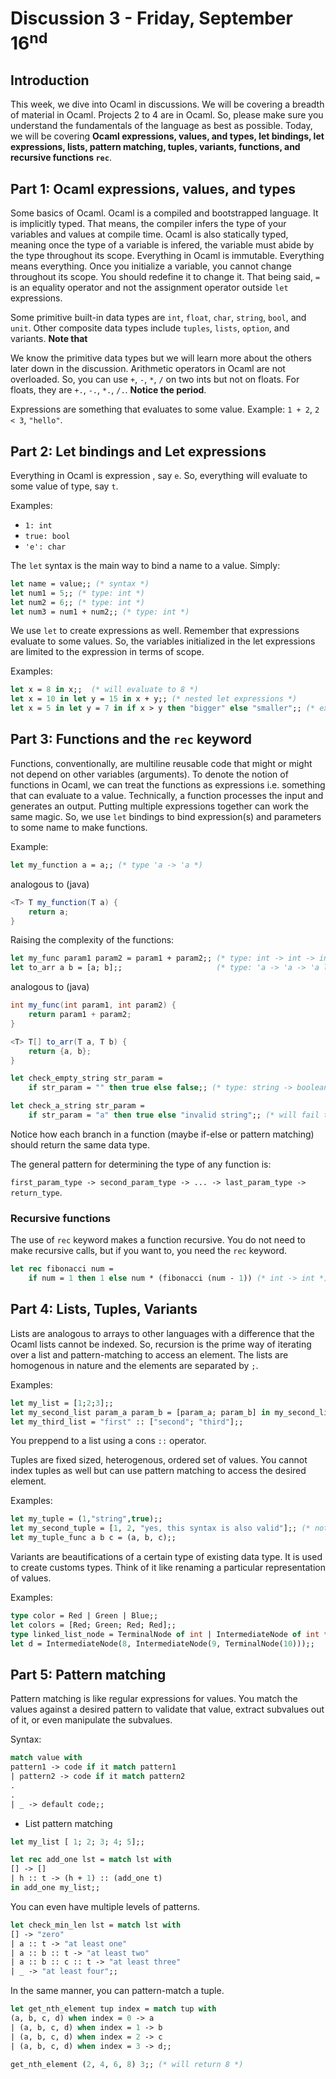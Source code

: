 # Discussion 3 - Friday, September 16<sup>nd</sup>

## Introduction

This week, we dive into Ocaml in discussions. We will be covering a breadth of material in Ocaml. Projects 2 to 4 are in Ocaml. So, please make sure you understand the fundamentals of the language as best as possible. Today, we will be covering **Ocaml expressions, values, and types, let bindings, let expressions, lists, pattern matching, tuples, variants, functions, and recursive functions `rec`**.

## Part 1: Ocaml expressions, values, and types

Some basics of Ocaml. Ocaml is a compiled and bootstrapped language. It is implicitly typed. That means, the compiler infers the type of your variables and values at compile time. Ocaml is also statically typed, meaning once the type of a variable is infered, the variable must abide by the type throughout its scope. Everything in Ocaml is immutable. Everything means everything. Once you initialize a variable, you cannot change throughout its scope. You should redefine it to change it. That being said, `=` is an equality operator and not the assignment operator outside `let` expressions. 

Some primitive built-in data types are `int`, `float`, `char`, `string`, `bool`, and `unit`. Other composite data types include `tuples`, `lists`, `option`, and variants. **Note that**

We know the primitive data types but we will learn more about the others later down in the discussion. Arithmetic operators in Ocaml are not overloaded. So, you can use `+`, `-`, `*`, `/` on two ints but not on floats. For floats, they are `+.`, `-.`, `*.`, `/.`. **Notice the period**.

Expressions are something that evaluates to some value. Example: `1 + 2`, `2 < 3`, `"hello"`.

## Part 2: Let bindings and Let expressions

Everything in Ocaml is expression , say `e`. So, everything will evaluate to some value of type, say `t`.

Examples:  
- `1: int`
- `true: bool`
- `'e': char`

The `let` syntax is the main way to bind a name to a value. Simply: 

```ocaml
let name = value;; (* syntax *)
let num1 = 5;; (* type: int *)
let num2 = 6;; (* type: int *)
let num3 = num1 + num2;; (* type: int *)
```

We use `let` to create expressions as well. Remember that expressions evaluate to some values. So, the variables initialized in the let expressions are limited to the expression in terms of scope.

Examples:

```ocaml
let x = 8 in x;;  (* will evaluate to 8 *)
let x = 10 in let y = 15 in x + y;; (* nested let expressions *)
let x = 5 in let y = 7 in if x > y then "bigger" else "smaller";; (* expression can be another expression *)
```

## Part 3: Functions and the `rec` keyword

Functions, conventionally, are multiline reusable code that might or might not depend on other variables (arguments). To denote the notion of functions in Ocaml, we can treat the functions as expressions i.e. something that can evaluate to a value. Technically, a function processes the input and generates an output. Putting multiple expressions together can work the same magic. So, we use `let` bindings to bind expression(s) and parameters to some name to make functions.

Example:

```ocaml
let my_function a = a;; (* type 'a -> 'a *)
```
analogous to (java)
```java
<T> T my_function(T a) {
    return a;
}
```

Raising the complexity of the functions:
```ocaml
let my_func param1 param2 = param1 + param2;; (* type: int -> int -> int *)
let to_arr a b = [a; b];;                     (* type: 'a -> 'a -> 'a list *)  
```
analogous to (java)
```java
int my_func(int param1, int param2) {
    return param1 + param2;
}

<T> T[] to_arr(T a, T b) {
    return {a, b};
}
```

```ocaml
let check_empty_string str_param = 
    if str_param = "" then true else false;; (* type: string -> boolean *)

let check_a_string str_param = 
    if str_param = "a" then true else "invalid string";; (* will fail to compile *)
```

Notice how each branch in a function (maybe if-else or pattern matching) should return the same data type.

The general pattern for determining the type of any function is:

`first_param_type -> second_param_type -> ... -> last_param_type -> return_type`.

### Recursive functions

The use of `rec` keyword makes a function recursive. You do not need to make recursive calls, but if you want to, you need the `rec` keyword.

```ocaml
let rec fibonacci num = 
    if num = 1 then 1 else num * (fibonacci (num - 1)) (* int -> int *)
```

## Part 4: Lists, Tuples, Variants

Lists are analogous to arrays to other languages with a difference that the Ocaml lists cannot be indexed. So, recursion is the prime way of iterating over a list and pattern-matching to access an element. The lists are homogenous in nature and the elements are separated by `;`. 

Examples: 
```ocaml
let my_list = [1;2;3];;
let my_second_list param_a param_b = [param_a; param_b] in my_second_list 1 2;;
let my_third_list = "first" :: ["second"; "third"];;
```

You preppend to a list using a cons `::` operator.

Tuples are fixed sized, heterogenous, ordered set of values. You cannot index tuples as well but can use pattern matching to access the desired element.

Examples:
```ocaml
let my_tuple = (1,"string",true);;
let my_second_tuple = [1, 2, "yes, this syntax is also valid"];; (* notice the brackets *)
let my_tuple_func a b c = (a, b, c);; 
```

Variants are beautifications of a certain type of existing data type. It is used to create customs types. Think of it like renaming a particular representation of values.

Examples:
```ocaml
type color = Red | Green | Blue;;
let colors = [Red; Green; Red; Red];;
type linked_list_node = TerminalNode of int | IntermediateNode of int * linked_list_node;;
let d = IntermediateNode(8, IntermediateNode(9, TerminalNode(10)));;
```

## Part 5: Pattern matching

Pattern matching is like regular expressions for values. You match the values against a desired pattern to validate that value, extract subvalues out of it, or even manipulate the subvalues.

Syntax:
```ocaml
match value with
pattern1 -> code if it match pattern1
| pattern2 -> code if it match pattern2
.
.
| _ -> default code;;
```

- List pattern matching

```ocaml
let my_list [ 1; 2; 3; 4; 5];;

let rec add_one lst = match lst with
[] -> []
| h :: t -> (h + 1) :: (add_one t)
in add_one my_list;;
```

You can even have multiple levels of patterns.

```ocaml
let check_min_len lst = match lst with
[] -> "zero"
| a :: t -> "at least one"
| a :: b :: t -> "at least two"
| a :: b :: c :: t -> "at least three"
| _ -> "at least four";;
```

In the same manner, you can pattern-match a tuple.

```ocaml
let get_nth_element tup index = match tup with
(a, b, c, d) when index = 0 -> a 
| (a, b, c, d) when index = 1 -> b 
| (a, b, c, d) when index = 2 -> c 
| (a, b, c, d) when index = 3 -> d;;

get_nth_element (2, 4, 6, 8) 3;; (* will return 8 *)
```
